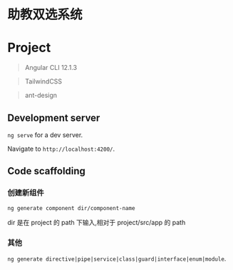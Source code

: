 # 助教双选系统

# Project

> Angular CLI 12.1.3

> TailwindCSS

> ant-design

## Development server

`ng serve` for a dev server.

Navigate to `http://localhost:4200/`.

## Code scaffolding

### 创建新组件

`ng generate component dir/component-name`

dir 是在 project 的 path 下输入,相对于 project/src/app 的 path

### 其他

`ng generate directive|pipe|service|class|guard|interface|enum|module`.
